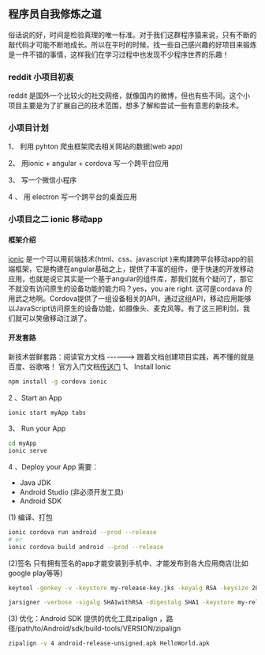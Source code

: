 ## 程序员自我修炼之道
俗话说的好，时间是检验真理的唯一标准。对于我们这群程序猿来说，只有不断的敲代码才可能不断地成长。所以在平时的时候，找一些自己感兴趣的好项目来锻炼是一件不错的事情，这样我们在学习过程中也发现不少程序世界的乐趣！

### reddit 小项目初衷
reddit 是国外一个比较火的社交网络，就像国内的微博，但也有些不同。这个小项目主要是为了扩展自己的技术范围，想多了解和尝试一些有意思的新技术。

### 小项目计划
1、 利用 pyhton 爬虫框架爬去相关网站的数据(web app)

2、 用ionic + angular + cordova 写一个跨平台应用

3、 写一个微信小程序

4 、 用 electron 写一个跨平台的桌面应用

### 小项目之二 ionic 移动app
#### 框架介绍
[ionic](http://ionicframework.com/docs/intro/installation/) 是一个可以用前端技术(html、css、javascript )来构建跨平台移动app的前端框架，它是构建在angular基础之上，提供了丰富的组件，便于快速的开发移动应用，也就是说它其实是一个基于angular的组件库，那我们就有个疑问了，那它不就没有访问原生的设备功能的能力吗？yes，you are right. 这可是cordava 的用武之地啊。Cordova提供了一组设备相关的API，通过这组API，移动应用能够以JavaScript访问原生的设备功能，如摄像头、麦克风等。有了这三把利剑，我们就可以笑傲移动江湖了。

#### 开发套路
新技术尝鲜套路：阅读官方文档 ------> 跟着文档创建项目实践，再不懂的就是百度、谷歌咯！
官方入门文档[传送门](http://ionicframework.com/getting-started/)
1、 Install Ionic
``` bash
npm install -g cordova ionic
```
2 、Start an App
``` bash
ionic start myApp tabs
```
3、 Run your App
```bash
cd myApp
ionic serve
```
4  、Deploy your App
需要：
* Java JDK
* Android Studio (非必须开发工具)
* Android SDK

(1) 编译、打包
```bash
ionic cordova run android --prod --release
# or
ionic cordova build android --prod --release
```

(2)签名
只有拥有签名的app才能安装到手机中、才能发布到各大应用商店(比如google play等等)
```bash
keytool -genkey -v -keystore my-release-key.jks -keyalg RSA -keysize 2048 -validity 10000 -alias my-alias

jarsigner -verbose -sigalg SHA1withRSA -digestalg SHA1 -keystore my-release-key.jks android-release-unsigned.apk my-alias
```
(3)
优化：Android SDK 提供的优化工具zipalign ，路径/path/to/Android/sdk/build-tools/VERSION/zipalign
```bash
zipalign -v 4 android-release-unsigned.apk HelloWorld.apk
```

